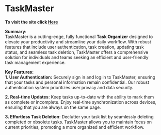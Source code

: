 # TaskMaster

**To visit the site click [Here](https://tasks-frontend-eight.vercel.app/)**

**Summary:**
<br/>
TaskMaster is a cutting-edge, fully functional **Task Organizer** designed to elevate your productivity and streamline your daily workflow. With robust features that include user authentication, task creation, updating task status, and seamless task deletion, TaskMaster offers a comprehensive solution for individuals and teams seeking an efficient and user-friendly task management experience.

**Key Features:**
<br/>
**1. User Authentication:** Securely sign in and log in to TaskMaster, ensuring that your tasks and personal information remain confidential. Our robust authentication system prioritizes user privacy and data security.

**2. Real-time Updates:** Keep tasks up-to-date with the ability to mark them as complete or incomplete. Enjoy real-time synchronization across devices, ensuring that you are always on the same page.

**3. Effortless Task Deletion:** Declutter your task list by seamlessly deleting completed or obsolete tasks. TaskMaster allows you to maintain focus on current priorities, promoting a more organized and efficient workflow.

